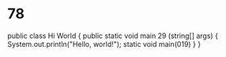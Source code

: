 # 78
public class Hi World {
    public static void main 29 (string[] args) {
        System.out.println("Hello, world!");
        static void main(019)
    }
}
